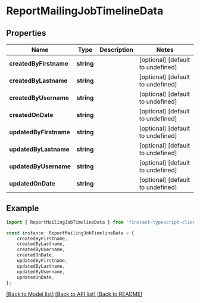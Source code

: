 # ReportMailingJobTimelineData


## Properties

Name | Type | Description | Notes
------------ | ------------- | ------------- | -------------
**createdByFirstname** | **string** |  | [optional] [default to undefined]
**createdByLastname** | **string** |  | [optional] [default to undefined]
**createdByUsername** | **string** |  | [optional] [default to undefined]
**createdOnDate** | **string** |  | [optional] [default to undefined]
**updatedByFirstname** | **string** |  | [optional] [default to undefined]
**updatedByLastname** | **string** |  | [optional] [default to undefined]
**updatedByUsername** | **string** |  | [optional] [default to undefined]
**updatedOnDate** | **string** |  | [optional] [default to undefined]

## Example

```typescript
import { ReportMailingJobTimelineData } from 'fineract-typescript-client';

const instance: ReportMailingJobTimelineData = {
    createdByFirstname,
    createdByLastname,
    createdByUsername,
    createdOnDate,
    updatedByFirstname,
    updatedByLastname,
    updatedByUsername,
    updatedOnDate,
};
```

[[Back to Model list]](../README.md#documentation-for-models) [[Back to API list]](../README.md#documentation-for-api-endpoints) [[Back to README]](../README.md)
